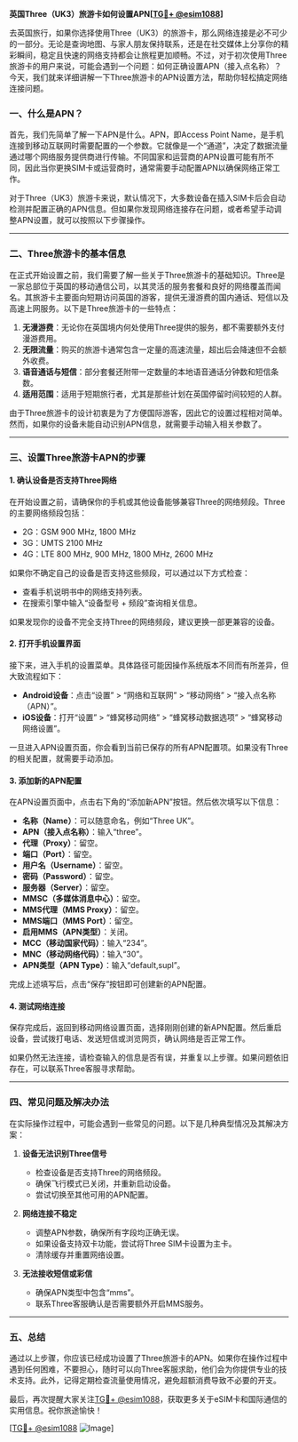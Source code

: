 **英国Three（UK3）旅游卡如何设置APN[[TG💪+ @esim1088](https://t.me/s/esim1088)]**

去英国旅行，如果你选择使用Three（UK3）的旅游卡，那么网络连接是必不可少的一部分。无论是查询地图、与家人朋友保持联系，还是在社交媒体上分享你的精彩瞬间，稳定且快速的网络支持都会让旅程更加顺畅。不过，对于初次使用Three旅游卡的用户来说，可能会遇到一个问题：如何正确设置APN（接入点名称）？今天，我们就来详细讲解一下Three旅游卡的APN设置方法，帮助你轻松搞定网络连接问题。

### 一、什么是APN？

首先，我们先简单了解一下APN是什么。APN，即Access Point Name，是手机连接到移动互联网时需要配置的一个参数。它就像是一个“通道”，决定了数据流量通过哪个网络服务提供商进行传输。不同国家和运营商的APN设置可能有所不同，因此当你更换SIM卡或运营商时，通常需要手动配置APN以确保网络正常工作。

对于Three（UK3）旅游卡来说，默认情况下，大多数设备在插入SIM卡后会自动检测并配置正确的APN信息。但如果你发现网络连接存在问题，或者希望手动调整APN设置，就可以按照以下步骤操作。

---

### 二、Three旅游卡的基本信息

在正式开始设置之前，我们需要了解一些关于Three旅游卡的基础知识。Three是一家总部位于英国的移动通信公司，以其灵活的服务套餐和良好的网络覆盖而闻名。其旅游卡主要面向短期访问英国的游客，提供无漫游费的国内通话、短信以及高速上网服务。以下是Three旅游卡的一些特点：

1. **无漫游费**：无论你在英国境内何处使用Three提供的服务，都不需要额外支付漫游费用。
2. **无限流量**：购买的旅游卡通常包含一定量的高速流量，超出后会降速但不会额外收费。
3. **语音通话与短信**：部分套餐还附带一定数量的本地语音通话分钟数和短信条数。
4. **适用范围**：适用于短期旅行者，尤其是那些计划在英国停留时间较短的人群。

由于Three旅游卡的设计初衷是为了方便国际游客，因此它的设置过程相对简单。然而，如果你的设备未能自动识别APN信息，就需要手动输入相关参数了。

---

### 三、设置Three旅游卡APN的步骤

#### 1. 确认设备是否支持Three网络

在开始设置之前，请确保你的手机或其他设备能够兼容Three的网络频段。Three的主要网络频段包括：

- 2G：GSM 900 MHz, 1800 MHz
- 3G：UMTS 2100 MHz
- 4G：LTE 800 MHz, 900 MHz, 1800 MHz, 2600 MHz

如果你不确定自己的设备是否支持这些频段，可以通过以下方式检查：
- 查看手机说明书中的网络支持列表。
- 在搜索引擎中输入“设备型号 + 频段”查询相关信息。

如果发现你的设备不完全支持Three的网络频段，建议更换一部更兼容的设备。

#### 2. 打开手机设置界面

接下来，进入手机的设置菜单。具体路径可能因操作系统版本不同而有所差异，但大致流程如下：

- **Android设备**：点击“设置” > “网络和互联网” > “移动网络” > “接入点名称（APN）”。
- **iOS设备**：打开“设置” > “蜂窝移动网络” > “蜂窝移动数据选项” > “蜂窝移动网络设置”。

一旦进入APN设置页面，你会看到当前已保存的所有APN配置项。如果没有Three的相关配置，就需要手动添加。

#### 3. 添加新的APN配置

在APN设置页面中，点击右下角的“添加新APN”按钮。然后依次填写以下信息：

- **名称（Name）**：可以随意命名，例如“Three UK”。
- **APN（接入点名称）**：输入“three”。
- **代理（Proxy）**：留空。
- **端口（Port）**：留空。
- **用户名（Username）**：留空。
- **密码（Password）**：留空。
- **服务器（Server）**：留空。
- **MMSC（多媒体消息中心）**：留空。
- **MMS代理（MMS Proxy）**：留空。
- **MMS端口（MMS Port）**：留空。
- **启用MMS（APN类型）**：关闭。
- **MCC（移动国家代码）**：输入“234”。
- **MNC（移动网络代码）**：输入“30”。
- **APN类型（APN Type）**：输入“default,supl”。

完成上述填写后，点击“保存”按钮即可创建新的APN配置。

#### 4. 测试网络连接

保存完成后，返回到移动网络设置页面，选择刚刚创建的新APN配置。然后重启设备，尝试拨打电话、发送短信或浏览网页，确认网络是否正常工作。

如果仍然无法连接，请检查输入的信息是否有误，并重复以上步骤。如果问题依旧存在，可以联系Three客服寻求帮助。

---

### 四、常见问题及解决办法

在实际操作过程中，可能会遇到一些常见的问题。以下是几种典型情况及其解决方案：

1. **设备无法识别Three信号**
   - 检查设备是否支持Three的网络频段。
   - 确保飞行模式已关闭，并重新启动设备。
   - 尝试切换至其他可用的APN配置。

2. **网络连接不稳定**
   - 调整APN参数，确保所有字段均正确无误。
   - 如果设备支持双卡功能，尝试将Three SIM卡设置为主卡。
   - 清除缓存并重置网络设置。

3. **无法接收短信或彩信**
   - 确保APN类型中包含“mms”。
   - 联系Three客服确认是否需要额外开启MMS服务。

---

### 五、总结

通过以上步骤，你应该已经成功设置了Three旅游卡的APN。如果你在操作过程中遇到任何困难，不要担心，随时可以向Three客服求助，他们会为你提供专业的技术支持。此外，记得定期检查流量使用情况，避免超额消费导致不必要的开支。

最后，再次提醒大家关注[TG💪+ @esim1088](https://t.me/s/esim1088)，获取更多关于eSIM卡和国际通信的实用信息。祝你旅途愉快！

[[TG💪+ @esim1088](https://t.me/s/esim1088) ![Image](https://i.postimg.cc/4NQfJmqS/Snipaste-2025-05-13-00-14-12.png)]